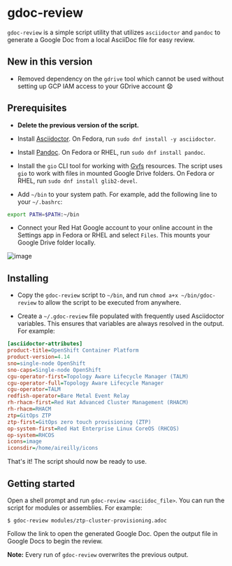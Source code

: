 # gdoc-review

`gdoc-review` is a simple script utility that utilizes `asciidoctor` and `pandoc` to generate a Google Doc from a local AsciiDoc file for easy review.

## New in this version

* Removed dependency on the `gdrive` tool which cannot be used without setting up GCP IAM access to your GDrive account 😧

## Prerequisites

* **Delete the previous version of the script.**

* Install [Asciidoctor](https://docs.asciidoctor.org/asciidoctor/latest/install/linux-packaging/). On Fedora, run `sudo dnf install -y asciidoctor`.

* Install [Pandoc](https://pandoc.org/installing.html). On Fedora or RHEL, run `sudo dnf install pandoc`.

* Install the `gio` CLI tool for working with [Gvfs](https://en.wikipedia.org/wiki/GVfs) resources. The script uses `gio` to work with files in mounted Google Drive folders. On Fedora or RHEL, run `sudo dnf install glib2-devel`.

* Add `~/bin` to your system path. For example, add the following line to your `~/.bashrc`: 

```bash
export PATH=$PATH:~/bin
```

* Connect your Red Hat Google account to your online account in the Settings app in Fedora or RHEL and select `Files`. This mounts your Google Drive folder locally. 

![image](https://github.com/aireilly/adoc-to-gdoc-review/assets/74046732/2722198c-edb0-43be-a0f1-8c5646fd8e98)

## Installing

* Copy the `gdoc-review` script to `~/bin`, and run `chmod a+x ~/bin/gdoc-review` to allow the script to be executed from anywhere.

* Create a `~/.gdoc-review` file populated with frequently used Asciidoctor variables. This ensures that variables are always resolved in the output. For example:

```ini
[asciidoctor-attributes]
product-title=OpenShift Container Platform
product-version=4.14
sno=single-node OpenShift
sno-caps=Single-node OpenShift
cgu-operator-first=Topology Aware Lifecycle Manager (TALM)
cgu-operator-full=Topology Aware Lifecycle Manager
cgu-operator=TALM
redfish-operator=Bare Metal Event Relay
rh-rhacm-first=Red Hat Advanced Cluster Management (RHACM)
rh-rhacm=RHACM
ztp=GitOps ZTP
ztp-first=GitOps zero touch provisioning (ZTP) 
op-system-first=Red Hat Enterprise Linux CoreOS (RHCOS)
op-system=RHCOS
icons=image
iconsdir=/home/aireilly/icons
```

That's it! The script should now be ready to use.

## Getting started

Open a shell prompt and run `gdoc-review <asciidoc_file>`. You can run the script for modules or assemblies. For example:

```
$ gdoc-review modules/ztp-cluster-provisioning.adoc
```  

Follow the link to open the generated Google Doc. Open the output file in Google Docs to begin the review. 

**Note:** Every run of `gdoc-review` overwrites the previous output. 
